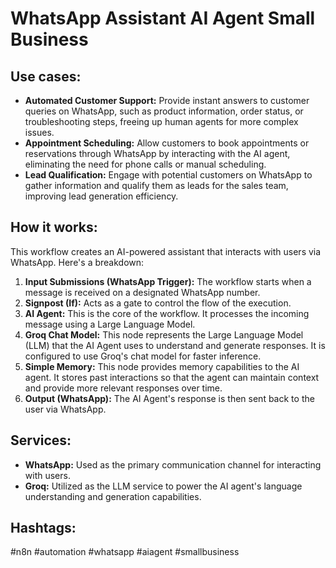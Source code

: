 # WhatsApp Assistant AI Agent Small Business

## Use cases:

- **Automated Customer Support:**  Provide instant answers to customer queries on WhatsApp, such as product information, order status, or troubleshooting steps, freeing up human agents for more complex issues.
- **Appointment Scheduling:** Allow customers to book appointments or reservations through WhatsApp by interacting with the AI agent, eliminating the need for phone calls or manual scheduling.
- **Lead Qualification:**  Engage with potential customers on WhatsApp to gather information and qualify them as leads for the sales team, improving lead generation efficiency.

## How it works:

This workflow creates an AI-powered assistant that interacts with users via WhatsApp. Here's a breakdown:

1.  **Input Submissions (WhatsApp Trigger):** The workflow starts when a message is received on a designated WhatsApp number.
2.  **Signpost (If):** Acts as a gate to control the flow of the execution.
3.  **AI Agent:** This is the core of the workflow. It processes the incoming message using a Large Language Model.
4.  **Groq Chat Model:** This node represents the Large Language Model (LLM) that the AI Agent uses to understand and generate responses. It is configured to use Groq's chat model for faster inference.
5.  **Simple Memory:** This node provides memory capabilities to the AI agent. It stores past interactions so that the agent can maintain context and provide more relevant responses over time.
6.  **Output (WhatsApp):** The AI Agent's response is then sent back to the user via WhatsApp.

## Services:

-   **WhatsApp:** Used as the primary communication channel for interacting with users.
-   **Groq:** Utilized as the LLM service to power the AI agent's language understanding and generation capabilities.

## Hashtags:

#n8n #automation #whatsapp #aiagent #smallbusiness
